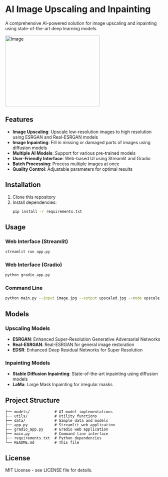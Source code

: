 # AI Image Upscaling and Inpainting

A comprehensive AI-powered solution for image upscaling and inpainting using state-of-the-art deep learning models.

<img width="302" height="226" alt="Image" src="https://github.com/user-attachments/assets/acf5ecc8-b74f-4cd4-9cdd-4eaaa481689c" />

## Features

- **Image Upscaling**: Upscale low-resolution images to high resolution using ESRGAN and Real-ESRGAN models
- **Image Inpainting**: Fill in missing or damaged parts of images using diffusion models
- **Multiple AI Models**: Support for various pre-trained models
- **User-Friendly Interface**: Web-based UI using Streamlit and Gradio
- **Batch Processing**: Process multiple images at once
- **Quality Control**: Adjustable parameters for optimal results

## Installation

1. Clone this repository
2. Install dependencies:
   ```bash
   pip install -r requirements.txt
   ```

## Usage

### Web Interface (Streamlit)
```bash
streamlit run app.py
```

### Web Interface (Gradio)
```bash
python gradio_app.py
```

### Command Line
```bash
python main.py --input image.jpg --output upscaled.jpg --mode upscale --scale 4
```

## Models

### Upscaling Models
- **ESRGAN**: Enhanced Super-Resolution Generative Adversarial Networks
- **Real-ESRGAN**: Real-ESRGAN for general image restoration
- **EDSR**: Enhanced Deep Residual Networks for Super Resolution

### Inpainting Models
- **Stable Diffusion Inpainting**: State-of-the-art inpainting using diffusion models
- **LaMa**: Large Mask Inpainting for irregular masks

## Project Structure

```
├── models/           # AI model implementations
├── utils/            # Utility functions
├── data/             # Sample data and models
├── app.py            # Streamlit web application
├── gradio_app.py     # Gradio web application
├── main.py           # Command line interface
├── requirements.txt  # Python dependencies
└── README.md         # This file
```

## License

MIT License - see LICENSE file for details. 
